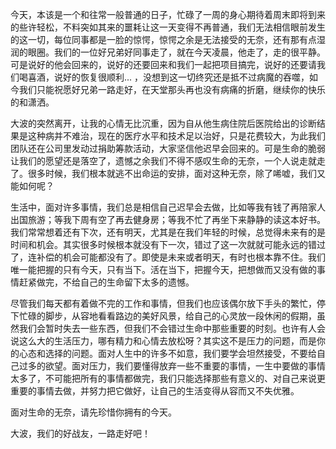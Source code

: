 
今天，本该是一个和往常一般普通的日子，忙碌了一周的身心期待着周末即将到来的些许轻松，不料突如其来的噩耗让这一天变得不再普通，我们无法相信眼前发生的这一切，每位同事都是一脸的惊愕，惊愕之余是无法接受的无奈，还有那有点湿润的眼圈。我们的一位好兄弟好同事走了，就在今天凌晨，他走了，走的很平静。可是说好的他会回来的，说好的还要回来和我们一起把项目搞完，说好的还要请我们喝喜酒，说好的恢复很顺利... ，没想到这一切终究还是抵不过病魔的吞噬，如今我们只能祝愿好兄弟一路走好，在天堂那头再也没有病痛的折磨，继续你的快乐的和潇洒。

大波的突然离开，让我的心情无比沉重，因为自从他生病住院后医院给出的诊断结果是这种病并不难治，现在的医疗水平和技术足以治好，只是花费较大，为此我们团队还在公司里发动过捐助筹款活动，大家坚信他迟早会回来的。可是生命的脆弱让我们的愿望还是落空了，遗憾之余我们不得不感叹生命的无奈，一个人说走就走了。很多时候，我们根本就逃不出命运的安排，面对这种无奈，除了唏嘘，我们又能如何呢？

生活中，面对许多事情，我们总是相信自己迟早会去做，比如等我有钱了再陪家人出国旅游；等我下周有空了再去健身房；等我不忙了再坐下来静静的读这本好书。我们常常想着还有下次，还有明天，尤其是在我们年轻的时候，总觉得未来有的是时间和机会。其实很多时候根本就没有下一次，错过了这一次就就可能永远的错过了，连补偿的机会可能都没有了。即使是未来或者明天，有时也根本靠不住。我们唯一能把握的只有今天，只有当下。活在当下，把握今天，把想做而又没有做的事情赶紧做完，不给自己的生命留下太多的遗憾。

尽管我们每天都有着做不完的工作和事情，但我们也应该偶尔放下手头的繁忙，停下忙碌的脚步，从容地看看路边的美好风景，给自己的心灵放一段休闲的假期，虽然我们会暂时失去一些东西，但我们不会错过生命中那些重要的时刻。也许有人会说这么大的生活压力，哪有精力和心情去放松呀？其实这不是压力的问题，而是你的心态和选择的问题。面对人生中的许多不如意，我们要学会坦然接受，不要给自己过多的欲望。面对压力，我们要懂得放弃一些不重要的事情，一生中要做的事情太多了，不可能把所有的事情都做完，我们只能选择那些有意义的、对自己来说更重要的事情去做，并努力把它做好，让自己的生活变得从容而又不失优雅。

面对生命的无奈，请先珍惜你拥有的今天。

大波，我们的好战友，一路走好吧！